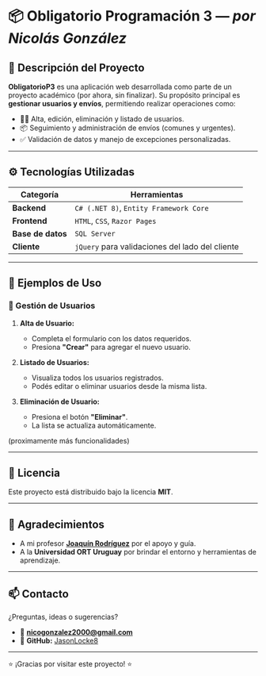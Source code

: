 # 📦 Obligatorio Programación 3 — *por Nicolás González*

## 📌 Descripción del Proyecto

**ObligatorioP3** es una aplicación web desarrollada como parte de un proyecto académico (por ahora, sin finalizar). Su propósito principal es **gestionar usuarios y envíos**, permitiendo realizar operaciones como:

- 🧑‍💼 Alta, edición, eliminación y listado de usuarios.
- 📦 Seguimiento y administración de envíos (comunes y urgentes).
- ✅ Validación de datos y manejo de excepciones personalizadas.

---

## ⚙️ Tecnologías Utilizadas

| Categoría       | Herramientas                                  |
|------------------|-----------------------------------------------|
| **Backend**       | `C# (.NET 8)`, `Entity Framework Core`         |
| **Frontend**      | `HTML`, `CSS`, `Razor Pages`                   |
| **Base de datos** | `SQL Server`                                   |
| **Cliente**       | `jQuery` para validaciones del lado del cliente |

---

## 🚀 Ejemplos de Uso

### 👤 Gestión de Usuarios

1. **Alta de Usuario:**
   - Completa el formulario con los datos requeridos.
   - Presiona **"Crear"** para agregar el nuevo usuario.

2. **Listado de Usuarios:**
   - Visualiza todos los usuarios registrados.
   - Podés editar o eliminar usuarios desde la misma lista.

3. **Eliminación de Usuario:**
   - Presiona el botón **"Eliminar"**.
   - La lista se actualiza automáticamente.

(proximamente más funcionalidades)

---

## 🧾 Licencia

Este proyecto está distribuido bajo la licencia **MIT**.

---

## 🙌 Agradecimientos

- A mi profesor [**Joaquín Rodríguez**](https://github.com/JQNR) por el apoyo y guía.
- A la **Universidad ORT Uruguay** por brindar el entorno y herramientas de aprendizaje.

---

## 📫 Contacto

¿Preguntas, ideas o sugerencias?

- 📧 **nicogonzalez2000@gmail.com**
- 🐙 **GitHub:** [JasonLocke8](https://github.com/JasonLocke8)

---

⭐ ¡Gracias por visitar este proyecto! ⭐
